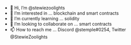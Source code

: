 - 👋 Hi, I’m @stewiezoolights
- 👀 I’m interested in ... blockchain and smart contracts 
- 🌱 I’m currently learning ... solidity 
- 💞️ I’m looking to collaborate on ... smart contracts
- 📫 How to reach me ... Discord @stemple#0254, Twitter @StewieZoolights

<!---
stewiezoolights/stewiezoolights is a ✨ special ✨ repository because its `README.md` (this file) appears on your GitHub profile.
You can click the Preview link to take a look at your changes.
--->
